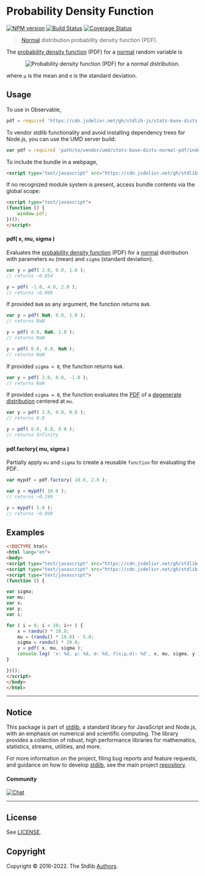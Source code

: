 <!--

@license Apache-2.0

Copyright (c) 2018 The Stdlib Authors.

Licensed under the Apache License, Version 2.0 (the "License");
you may not use this file except in compliance with the License.
You may obtain a copy of the License at

   http://www.apache.org/licenses/LICENSE-2.0

Unless required by applicable law or agreed to in writing, software
distributed under the License is distributed on an "AS IS" BASIS,
WITHOUT WARRANTIES OR CONDITIONS OF ANY KIND, either express or implied.
See the License for the specific language governing permissions and
limitations under the License.

-->

# Probability Density Function

[![NPM version][npm-image]][npm-url] [![Build Status][test-image]][test-url] [![Coverage Status][coverage-image]][coverage-url] <!-- [![dependencies][dependencies-image]][dependencies-url] -->

> [Normal][normal-distribution] distribution probability density function (PDF).

<section class="intro">

The [probability density function][pdf] (PDF) for a [normal][normal-distribution] random variable is

<!-- <equation class="equation" label="eq:normal_normal_pdf" align="center" raw="f(x;\mu,\sigma)=\frac{1}{\sigma\sqrt{2\pi}}\, e^{-\frac{(x - \mu)^2}{2 \sigma^2}}" alt="Probability density function (PDF) for a normal distribution."> -->

<div class="equation" align="center" data-raw-text="f(x;\mu,\sigma)=\frac{1}{\sigma\sqrt{2\pi}}\, e^{-\frac{(x - \mu)^2}{2 \sigma^2}}" data-equation="eq:normal_normal_pdf">
    <img src="https://cdn.jsdelivr.net/gh/stdlib-js/stdlib@51534079fef45e990850102147e8945fb023d1d0/lib/node_modules/@stdlib/stats/base/dists/normal/pdf/docs/img/equation_normal_normal_pdf.svg" alt="Probability density function (PDF) for a normal distribution.">
    <br>
</div>

<!-- </equation> -->

where `µ` is the mean and `σ` is the standard deviation.

</section>

<!-- /.intro -->



<section class="usage">

## Usage

To use in Observable,

```javascript
pdf = require( 'https://cdn.jsdelivr.net/gh/stdlib-js/stats-base-dists-normal-pdf@umd/browser.js' )
```

To vendor stdlib functionality and avoid installing dependency trees for Node.js, you can use the UMD server build:

```javascript
var pdf = require( 'path/to/vendor/umd/stats-base-dists-normal-pdf/index.js' )
```

To include the bundle in a webpage,

```html
<script type="text/javascript" src="https://cdn.jsdelivr.net/gh/stdlib-js/stats-base-dists-normal-pdf@umd/browser.js"></script>
```

If no recognized module system is present, access bundle contents via the global scope:

```html
<script type="text/javascript">
(function () {
    window.pdf;
})();
</script>
```

#### pdf( x, mu, sigma )

Evaluates the [probability density function][pdf] (PDF) for a [normal][normal-distribution] distribution with parameters `mu` (mean) and `sigma` (standard deviation).

```javascript
var y = pdf( 2.0, 0.0, 1.0 );
// returns ~0.054

y = pdf( -1.0, 4.0, 2.0 );
// returns ~0.009
```

If provided `NaN` as any argument, the function returns `NaN`.

```javascript
var y = pdf( NaN, 0.0, 1.0 );
// returns NaN

y = pdf( 0.0, NaN, 1.0 );
// returns NaN

y = pdf( 0.0, 0.0, NaN );
// returns NaN
```

If provided `sigma < 0`, the function returns `NaN`.

```javascript
var y = pdf( 2.0, 0.0, -1.0 );
// returns NaN
```

If provided `sigma = 0`, the function evaluates the [PDF][pdf] of a [degenerate distribution][degenerate-distribution] centered at `mu`.

```javascript
var y = pdf( 2.0, 8.0, 0.0 );
// returns 0.0

y = pdf( 8.0, 8.0, 0.0 );
// returns Infinity
```

#### pdf.factory( mu, sigma )

Partially apply `mu` and `sigma` to create a reusable `function` for evaluating the PDF.

```javascript
var mypdf = pdf.factory( 10.0, 2.0 );

var y = mypdf( 10.0 );
// returns ~0.199

y = mypdf( 5.0 );
// returns ~0.009
```

</section>

<!-- /.usage -->

<section class="examples">

## Examples

<!-- eslint no-undef: "error" -->

```html
<!DOCTYPE html>
<html lang="en">
<body>
<script type="text/javascript" src="https://cdn.jsdelivr.net/gh/stdlib-js/random-base-randu@umd/browser.js"></script>
<script type="text/javascript" src="https://cdn.jsdelivr.net/gh/stdlib-js/stats-base-dists-normal-pdf@umd/browser.js"></script>
<script type="text/javascript">
(function () {

var sigma;
var mu;
var x;
var y;
var i;

for ( i = 0; i < 10; i++ ) {
    x = randu() * 10.0;
    mu = (randu() * 10.0) - 5.0;
    sigma = randu() * 20.0;
    y = pdf( x, mu, sigma );
    console.log( 'x: %d, µ: %d, σ: %d, f(x;µ,σ): %d', x, mu, sigma, y );
}

})();
</script>
</body>
</html>
```

</section>

<!-- /.examples -->

<!-- Section for related `stdlib` packages. Do not manually edit this section, as it is automatically populated. -->

<section class="related">

</section>

<!-- /.related -->

<!-- Section for all links. Make sure to keep an empty line after the `section` element and another before the `/section` close. -->


<section class="main-repo" >

* * *

## Notice

This package is part of [stdlib][stdlib], a standard library for JavaScript and Node.js, with an emphasis on numerical and scientific computing. The library provides a collection of robust, high performance libraries for mathematics, statistics, streams, utilities, and more.

For more information on the project, filing bug reports and feature requests, and guidance on how to develop [stdlib][stdlib], see the main project [repository][stdlib].

#### Community

[![Chat][chat-image]][chat-url]

---

## License

See [LICENSE][stdlib-license].


## Copyright

Copyright &copy; 2016-2022. The Stdlib [Authors][stdlib-authors].

</section>

<!-- /.stdlib -->

<!-- Section for all links. Make sure to keep an empty line after the `section` element and another before the `/section` close. -->

<section class="links">

[npm-image]: http://img.shields.io/npm/v/@stdlib/stats-base-dists-normal-pdf.svg
[npm-url]: https://npmjs.org/package/@stdlib/stats-base-dists-normal-pdf

[test-image]: https://github.com/stdlib-js/stats-base-dists-normal-pdf/actions/workflows/test.yml/badge.svg?branch=main
[test-url]: https://github.com/stdlib-js/stats-base-dists-normal-pdf/actions/workflows/test.yml?query=branch:main

[coverage-image]: https://img.shields.io/codecov/c/github/stdlib-js/stats-base-dists-normal-pdf/main.svg
[coverage-url]: https://codecov.io/github/stdlib-js/stats-base-dists-normal-pdf?branch=main

<!--

[dependencies-image]: https://img.shields.io/david/stdlib-js/stats-base-dists-normal-pdf.svg
[dependencies-url]: https://david-dm.org/stdlib-js/stats-base-dists-normal-pdf/main

-->

[chat-image]: https://img.shields.io/gitter/room/stdlib-js/stdlib.svg
[chat-url]: https://gitter.im/stdlib-js/stdlib/

[stdlib]: https://github.com/stdlib-js/stdlib

[stdlib-authors]: https://github.com/stdlib-js/stdlib/graphs/contributors

[umd]: https://github.com/umdjs/umd
[es-module]: https://developer.mozilla.org/en-US/docs/Web/JavaScript/Guide/Modules

[deno-url]: https://github.com/stdlib-js/stats-base-dists-normal-pdf/tree/deno
[umd-url]: https://github.com/stdlib-js/stats-base-dists-normal-pdf/tree/umd
[esm-url]: https://github.com/stdlib-js/stats-base-dists-normal-pdf/tree/esm
[branches-url]: https://github.com/stdlib-js/stats-base-dists-normal-pdf/blob/main/branches.md

[stdlib-license]: https://raw.githubusercontent.com/stdlib-js/stats-base-dists-normal-pdf/main/LICENSE

[pdf]: https://en.wikipedia.org/wiki/Probability_density_function

[normal-distribution]: https://en.wikipedia.org/wiki/Normal_distribution

[degenerate-distribution]: https://en.wikipedia.org/wiki/Degenerate_distribution

</section>

<!-- /.links -->

